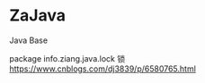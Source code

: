 # ZaJava
Java Base


package info.ziang.java.lock
    锁
    https://www.cnblogs.com/dj3839/p/6580765.html